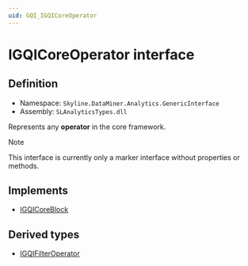 ```yaml
---
uid: GQI_IGQICoreOperator
---
```


# IGQICoreOperator interface

## Definition

- Namespace: `Skyline.DataMiner.Analytics.GenericInterface`
- Assembly: `SLAnalyticsTypes.dll`

Represents any **operator** in the core framework.

> [!NOTE]
> This interface is currently only a marker interface without properties or methods.

## Implements

- [IGQICoreBlock](xref:GQI_IGQICoreBlock)

## Derived types

- [IGQIFilterOperator](xref:GQI_IGQIFilterOperator)
